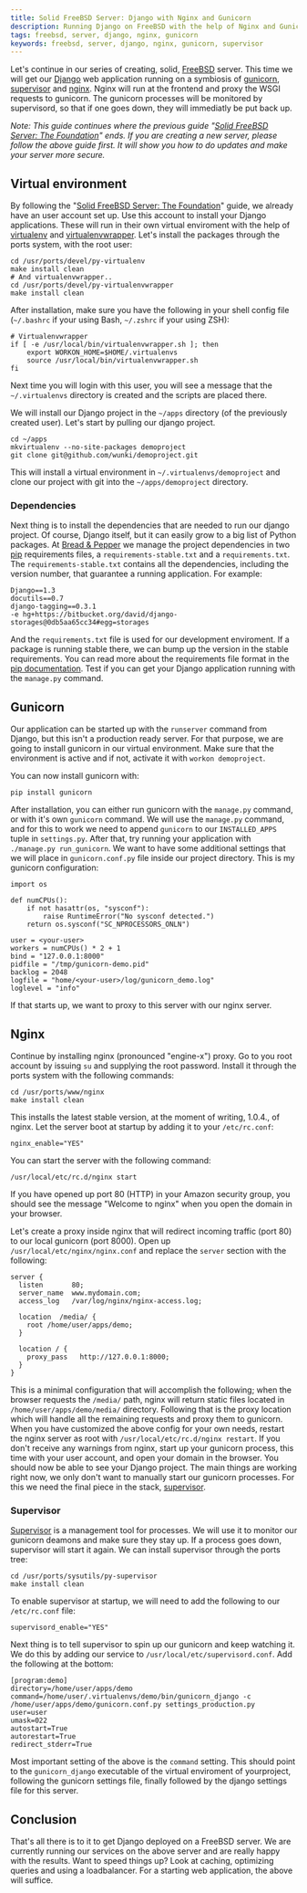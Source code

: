 ```yaml
---
title: Solid FreeBSD Server: Django with Nginx and Gunicorn
description: Running Django on FreeBSD with the help of Nginx and Gunicorn.
tags: freebsd, server, django, nginx, gunicorn
keywords: freebsd, server, django, nginx, gunicorn, supervisor
---
```


Let's continue in our series of creating, solid, [FreeBSD] server. This time we will get our [Django] web application running on a symbiosis of [gunicorn], [supervisor] and [nginx]. Nginx will run at the frontend and proxy the WSGI requests to gunicorn. The gunicorn processes will be monitored by supervisord, so that if one goes down, they will immediatly be put back up.

_Note: This guide continues where the previous guide "[Solid FreeBSD Server: The Foundation]" ends. If you are creating a new  server, please follow the above guide first. It will show you how to do updates and make your server more secure._

[FreeBSD]: http://www.freebsd.org
[Django]: http://www.djangoproject.com
[gunicorn]: http://gunicorn.org/
[supervisor]: http://supervisord.org/
[nginx]: http://nginx.org/
[Solid FreeBSD Server: The Foundation]: http://www.wunki.org/guides/2011/04/05/solid-freebsd-server-foundation.html

## Virtual environment

By following the "[Solid FreeBSD Server: The Foundation]" guide, we already have an user account set up. Use this account to install your Django applications. These will run in their own virtual enviroment with the help of [virtualenv] and [virtualenvwrapper]. Let's install the packages through the ports system, with the root user:

	cd /usr/ports/devel/py-virtualenv
	make install clean
	# And virtualenvwrapper..
	cd /usr/ports/devel/py-virtualenvwrapper
	make install clean

After installation, make sure you have the following in your shell config file (``~/.bashrc`` if your using Bash, ``~/.zshrc`` if your using ZSH):

	# Virtualenvwrapper
	if [ -e /usr/local/bin/virtualenvwrapper.sh ]; then
  		export WORKON_HOME=$HOME/.virtualenvs
  		source /usr/local/bin/virtualenvwrapper.sh
	fi

Next time you will login with this user, you will see a message that the ``~/.virtualenvs`` directory is created and the scripts are placed there.

[virtualenv]: http://pypi.python.org/pypi/virtualenv
[virtualenvwrapper]: http://www.doughellmann.com/projects/virtualenvwrapper/

We will install our Django project in the ``~/apps`` directory (of the previously created user). Let's start by pulling our django project.

	cd ~/apps
	mkvirtualenv --no-site-packages demoproject
	git clone git@github.com/wunki/demoproject.git

This will install a virtual environment in ``~/.virtualenvs/demoproject`` and clone our project with git into the ``~/apps/demoproject`` directory.

### Dependencies

Next thing is to install the dependencies that are needed to run our django project. Of course, Django itself, but it can easily grow to a big list of Python packages. At [Bread & Pepper] we manage the project dependencies in two [pip] requirements files, a ``requirements-stable.txt`` and a ``requirements.txt``. The ``requirements-stable.txt`` contains all the dependencies, including the version number, that guarantee a running application. For example:
	
	Django==1.3
	docutils==0.7
	django-tagging==0.3.1
	-e hg+https://bitbucket.org/david/django-storages@0db5aa65cc34#egg=storages

And the ``requirements.txt`` file is used for our development enviroment. If a package is running stable there, we can bump up the version in the stable requirements. You can read more about the requirements file format in the [pip documentation]. Test if you can get your Django application running with the ``manage.py`` command.

[Bread & Pepper]: http://www.breadandpepper.com
[pip]: http://www.pip-installer.org/en/latest/index.html
[pip documentation]: http://www.pip-installer.org/en/latest/requirement-format.html

## Gunicorn

Our application can be started up with the ``runserver`` command from Django, but this isn't a production ready server. For that purpose, we are going to install gunicorn in our virtual environment. Make sure that the environment is active and if not, activate it with ``workon demoproject``.

You can now install gunicorn with:

	pip install gunicorn

After installation, you can either run gunicorn with the ``manage.py`` command, or with it's own ``gunicorn`` command. We will use the ``manage.py`` command, and for this to work we need to append ``gunicorn`` to our ``INSTALLED_APPS`` tuple in ``settings.py``. After that, try running your application with ``./manage.py run_gunicorn``. We want to have some additional settings that we will place in ``gunicorn.conf.py`` file inside our project directory. This is my gunicorn configuration:

~~~ {.python}
import os

def numCPUs():
    if not hasattr(os, "sysconf"):
        raise RuntimeError("No sysconf detected.")
    return os.sysconf("SC_NPROCESSORS_ONLN")

user = <your-user>
workers = numCPUs() * 2 + 1
bind = "127.0.0.1:8000"
pidfile = "/tmp/gunicorn-demo.pid"
backlog = 2048
logfile = "home/<your-user>/log/gunicorn_demo.log"
loglevel = "info"
~~~

If that starts up, we want to proxy to this server with our nginx server.

## Nginx

Continue by installing nginx (pronounced "engine-x") proxy. Go to you root account by issuing ``su`` and supplying the root password. Install it through the ports system with the following commands:

	cd /usr/ports/www/nginx
	make install clean

This installs the latest stable version, at the moment of writing, 1.0.4., of nginx. Let the server boot at startup by adding it to your ``/etc/rc.conf``:

	nginx_enable="YES"

You can start the server with the following command:

	/usr/local/etc/rc.d/nginx start

If you have opened up port 80 (HTTP) in your Amazon security group, you should see the message "Welcome to nginx" when you open the domain in your browser.

Let's create a proxy inside nginx that will redirect incoming traffic (port 80) to our local gunicorn (port 8000). Open up ``/usr/local/etc/nginx/nginx.conf`` and replace the ``server`` section with the following:

~~~
server {
  listen       80;
  server_name  www.mydomain.com;
  access_log   /var/log/nginx/nginx-access.log;
		
  location  /media/ {
    root /home/user/apps/demo;
  }
  
  location / {
    proxy_pass   http://127.0.0.1:8000;
  }
}
~~~

This is a minimal configuration that will accomplish the following; when the browser requests the ``/media/`` path, nginx will return static files located in ``/home/user/apps/demo/media/`` directory. Following that is the proxy location which will handle all the remaining requests and proxy them to gunicorn. When you have customized the above config for your own needs, restart the nginx server as root with ``/usr/local/etc/rc.d/nginx restart``. If you don't receive any warnings from nginx, start up your gunicorn process, this time with your user account, and open your domain in the browser. You should now be able to see your Django project. The main things are working right now, we only don't want to manually start our gunicorn processes. For this we need the final piece in the stack, [supervisor].

[supervisor]: http://supervisord.org/ "Supervisor homepage"

### Supervisor

[Supervisor] is a management tool for processes. We will use it to monitor our gunicorn deamons and make sure they stay up. If a process goes down, supervisor will start it again. We can install supervisor through the ports tree:

	cd /usr/ports/sysutils/py-supervisor
	make install clean

[supervisor]: http://supervisord.org/ "Supervisor homepage"

To enable supervisor at startup, we will need to add the following to our ``/etc/rc.conf`` file:

	supervisord_enable="YES"

Next thing is to tell supervisor to spin up our gunicorn and keep watching it. We do this by adding our service to ``/usr/local/etc/supervisord.conf``. Add the following at the bottom:

	[program:demo]
	directory=/home/user/apps/demo
	command=/home/user/.virtualenvs/demo/bin/gunicorn_django -c /home/user/apps/demo/gunicorn.conf.py settings_production.py
	user=user
	umask=022
	autostart=True
	autorestart=True
	redirect_stderr=True

Most important setting of the above is the ``command`` setting. This should point to the ``gunicorn_django`` executable of the virtual enviroment of yourproject, following the gunicorn settings file, finally followed by the django settings file for this server.

## Conclusion

That's all there is to it to get Django deployed on a FreeBSD server. We are currently running our services on the above server and are really happy with the results. Want to speed things up? Look at caching, optimizing queries and using a loadbalancer. For a starting web application, the above will suffice.
